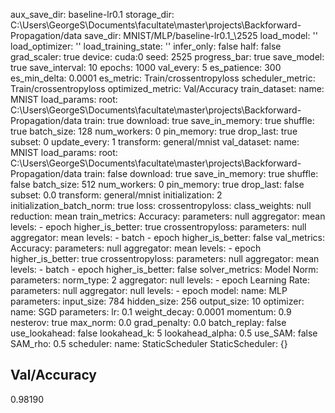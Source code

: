 aux_save_dir: baseline-lr0.1
storage_dir: C:\Users\GeorgeS\Documents\facultate\master\projects\Backforward-Propagation/data
save_dir: MNIST/MLP/baseline-lr0.1_\2525
load_model: ''
load_optimizer: ''
load_training_state: ''
infer_only: false
half: false
grad_scaler: true
device: cuda:0
seed: 2525
progress_bar: true
save_model: true
save_interval: 10
epochs: 1000
val_every: 5
es_patience: 300
es_min_delta: 0.0001
es_metric: Train/crossentropyloss
scheduler_metric: Train/crossentropyloss
optimized_metric: Val/Accuracy
train_dataset:
  name: MNIST
  load_params:
    root: C:\Users\GeorgeS\Documents\facultate\master\projects\Backforward-Propagation/data
    train: true
    download: true
  save_in_memory: true
  shuffle: true
  batch_size: 128
  num_workers: 0
  pin_memory: true
  drop_last: true
  subset: 0
  update_every: 1
  transform: general/mnist
val_dataset:
  name: MNIST
  load_params:
    root: C:\Users\GeorgeS\Documents\facultate\master\projects\Backforward-Propagation/data
    train: false
    download: true
  save_in_memory: true
  shuffle: false
  batch_size: 512
  num_workers: 0
  pin_memory: true
  drop_last: false
  subset: 0.0
  transform: general/mnist
initialization: 2
initialization_batch_norm: true
loss:
  crossentropyloss:
    class_weights: null
    reduction: mean
train_metrics:
  Accuracy:
    parameters: null
    aggregator: mean
    levels:
    - epoch
    higher_is_better: true
  crossentropyloss:
    parameters: null
    aggregator: mean
    levels:
    - batch
    - epoch
    higher_is_better: false
val_metrics:
  Accuracy:
    parameters: null
    aggregator: mean
    levels:
    - epoch
    higher_is_better: true
  crossentropyloss:
    parameters: null
    aggregator: mean
    levels:
    - batch
    - epoch
    higher_is_better: false
solver_metrics:
  Model Norm:
    parameters:
      norm_type: 2
    aggregator: null
    levels:
    - epoch
  Learning Rate:
    parameters: null
    aggregator: null
    levels:
    - epoch
model:
  name: MLP
  parameters:
    input_size: 784
    hidden_size: 256
    output_size: 10
optimizer:
  name: SGD
  parameters:
    lr: 0.1
    weight_decay: 0.0001
    momentum: 0.9
    nesterov: true
  max_norm: 0.0
  grad_penalty: 0.0
  batch_replay: false
  use_lookahead: false
  lookahead_k: 5
  lookahead_alpha: 0.5
  use_SAM: false
  SAM_rho: 0.5
scheduler:
  name: StaticScheduler
  StaticScheduler: {}

## Val/Accuracy
 0.98190
